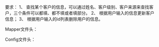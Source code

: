 要求：
1、	查找某个客户的信息，可以通过姓名、客户级别、客户来源来查找客户，三个条件可以都填、都不填或者填部分。
2、	根据用户输入的信息更新客户信息；
3、	根据用户输入的id列表删除用户的信息。

Mapper文件头：
<?xml version="1.0" encoding="UTF-8" ?> 
<!DOCTYPE mapper 
PUBLIC "-//mybatis.org//DTD Mapper 3.0//EN" 
"http://mybatis.org/dtd/mybatis-3-mapper.dtd">

Config文件头：
<?xml version="1.0" encoding="UTF-8" ?> 
<!DOCTYPE configuration 
PUBLIC "-//mybatis.org//DTD Config 3.0//EN" 
"http://mybatis.org/dtd/mybatis-3-config.dtd">
